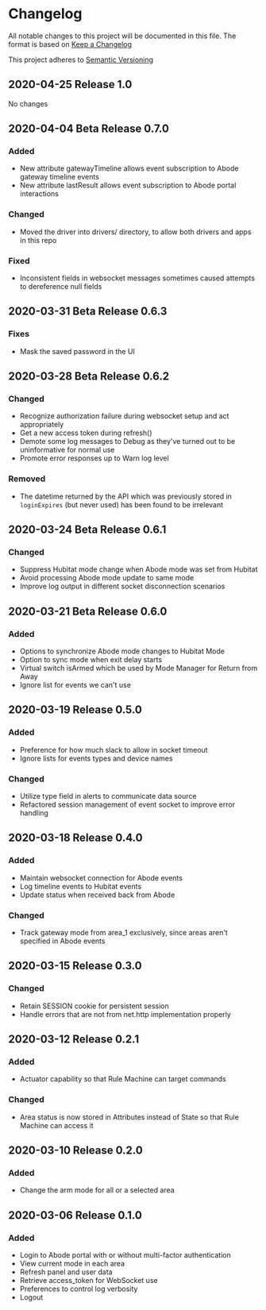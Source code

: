 # Changelog
All notable changes to this project will be documented in this file. 
The format is based on [Keep a Changelog](http://keepachangelog.com/en/1.0.0/)

This project adheres to [Semantic Versioning](http://semver.org/spec/v2.0.0.html)

## 2020-04-25 Release 1.0

No changes

## 2020-04-04 Beta Release 0.7.0

### Added

- New attribute gatewayTimeline allows event subscription to Abode gateway timeline events
- New attribute lastResult allows event subscription to Abode portal interactions

### Changed

- Moved the driver into drivers/ directory, to allow both drivers and apps in this repo

### Fixed

- Inconsistent fields in websocket messages sometimes caused attempts to dereference null fields

## 2020-03-31 Beta Release 0.6.3

### Fixes

- Mask the saved password in the UI

## 2020-03-28 Beta Release 0.6.2

### Changed

- Recognize authorization failure during websocket setup and act appropriately
- Get a new access token during refresh()
- Demote some log messages to Debug as they've turned out to be uninformative for normal use
- Promote error responses up to Warn log level

### Removed

- The datetime returned by the API which was previously stored in `loginExpires` (but never used) has been found to be irrelevant

## 2020-03-24 Beta Release 0.6.1

### Changed

- Suppress Hubitat mode change when Abode mode was set from Hubitat
- Avoid processing Abode mode update to same mode
- Improve log output in different socket disconnection scenarios

## 2020-03-21 Beta Release 0.6.0

### Added

- Options to synchronize Abode mode changes to Hubitat Mode
- Option to sync mode when exit delay starts
- Virtual switch isArmed which be used by Mode Manager for Return from Away
- Ignore list for events we can't use

## 2020-03-19 Release 0.5.0

### Added

- Preference for how much slack to allow in socket timeout
- Ignore lists for events types and device names

### Changed

- Utilize type field in alerts to communicate data source
- Refactored session management of event socket to improve error handling

## 2020-03-18 Release 0.4.0

### Added

- Maintain websocket connection for Abode events
- Log timeline events to Hubitat events
- Update status when received back from Abode

### Changed

- Track gateway mode from area_1 exclusively, since areas aren't specified in Abode events

## 2020-03-15 Release 0.3.0

### Changed

- Retain SESSION cookie for persistent session
- Handle errors that are not from net.http implementation properly

## 2020-03-12 Release 0.2.1

### Added

- Actuator capability so that Rule Machine can target commands

### Changed

- Area status is now stored in Attributes instead of State so that Rule Machine can access it

## 2020-03-10 Release 0.2.0

### Added

- Change the arm mode for all or a selected area

## 2020-03-06 Release 0.1.0

### Added

- Login to Abode portal with or without multi-factor authentication
- View current mode in each area
- Refresh panel and user data
- Retrieve access_token for WebSocket use
- Preferences to control log verbosity
- Logout
